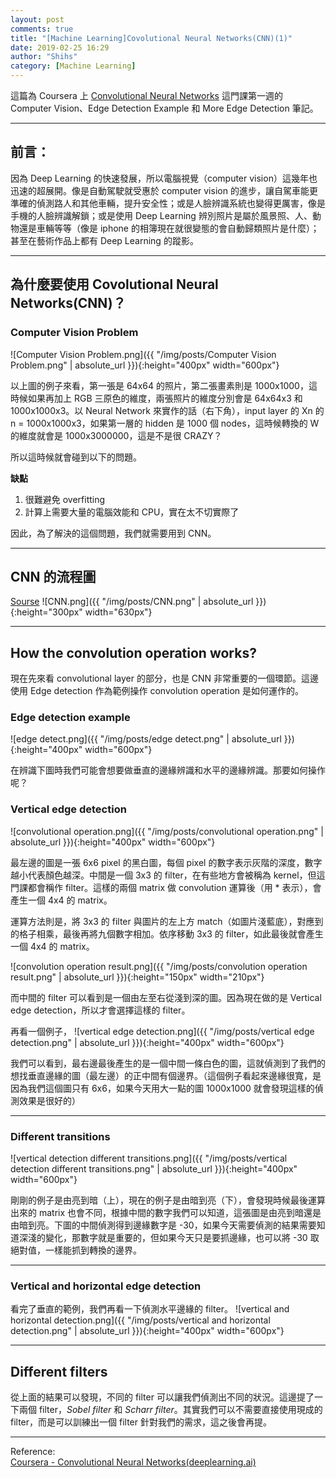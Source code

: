 ```yaml
---
layout: post
comments: true
title: "[Machine Learning]Covolutional Neural Networks(CNN)(1)"
date: 2019-02-25 16:29
author: "Shihs"
category: [Machine Learning]
---
```


這篇為 Coursera 上 [Convolutional Neural Networks](https://www.coursera.org/learn/convolutional-neural-networks/home/welcome) 這門課第一週的 Computer Vision、Edge Detection Example 和 More Edge Detection 筆記。

***

## 前言：

因為 Deep Learning 的快速發展，所以電腦視覺（computer vision）這幾年也迅速的超展開。像是自動駕駛就受惠於 computer vision 的進步，讓自駕車能更準確的偵測路人和其他車輛，提升安全性；或是人臉辨識系統也變得更厲害，像是手機的人臉辨識解鎖；或是使用 Deep Learning 辨別照片是屬於風景照、人、動物還是車輛等等（像是 iphone 的相簿現在就很變態的會自動歸類照片是什麼）；甚至在藝術作品上都有 Deep Learning 的蹤影。

***

## 為什麼要使用 Covolutional Neural Networks(CNN)？

### Computer Vision Problem

![Computer Vision Problem.png]({{ "/img/posts/Computer Vision Problem.png" | absolute_url }}){:height="400px" width="600px"}

以上圖的例子來看，第一張是 64x64 的照片，第二張畫素則是 1000x1000，這時候如果再加上 RGB 三原色的維度，兩張照片的維度分別會是 64x64x3 和 1000x1000x3。以 Neural Network 來實作的話（右下角），input layer 的 Xn 的 n = 1000x1000x3，如果第一層的 hidden 是 1000 個 nodes，這時候轉換的 W 的維度就會是 1000x3000000，這是不是很 CRAZY？

所以這時候就會碰到以下的問題。

**缺點**
1. 很難避免 overfitting
2. 計算上需要大量的電腦效能和 CPU，實在太不切實際了

因此，為了解決的這個問題，我們就需要用到 CNN。

***

## CNN 的流程圖 
[Sourse](https://res.mdpi.com/entropy/entropy-19-00242/article_deploy/html/images/entropy-19-00242-g001.png)
![CNN.png]({{ "/img/posts/CNN.png" | absolute_url }}){:height="300px" width="630px"}

***

## How the convolution operation works?

現在先來看 convolutional layer 的部分，也是 CNN 非常重要的一個環節。這邊使用 Edge detection 作為範例操作 convolution operation 是如何運作的。

### Edge detection example

![edge detect.png]({{ "/img/posts/edge detect.png" | absolute_url }}){:height="400px" width="600px"}

在辨識下圖時我們可能會想要做垂直的邊緣辨識和水平的邊緣辨識。那要如何操作呢？

### Vertical edge detection

![convolutional operation.png]({{ "/img/posts/convolutional operation.png" | absolute_url }}){:height="400px" width="600px"}

最左邊的圖是一張 6x6 pixel 的黑白圖，每個 pixel 的數字表示灰階的深度，數字越小代表顏色越深。中間是一個 3x3 的 filter，在有些地方會被稱為 kernel，但這門課都會稱作 filter。這樣的兩個 matrix 做 convolution 運算後（用 * 表示），會產生一個 4x4 的 matrix。

運算方法則是，將 3x3 的 filter 與圖片的左上方 match（如圖片淺藍底），對應到的格子相乘，最後再將九個數字相加。依序移動 3x3 的 filter，如此最後就會產生一個 4x4 的 matrix。

![convolution operation result.png]({{ "/img/posts/convolution operation result.png" | absolute_url }}){:height="150px" width="210px"}

而中間的 filter 可以看到是一個由左至右從淺到深的圖。因為現在做的是 Vertical edge detection，所以才會選擇這樣的 filter。

再看一個例子，
![vertical edge detection.png]({{ "/img/posts/vertical edge detection.png" | absolute_url }}){:height="400px" width="600px"}

我們可以看到，最右邊最後產生的是一個中間一條白色的圖，這就偵測到了我們的想找垂直邊緣的圖（最左邊）的正中間有個邊界。（這個例子看起來邊緣很寬，是因為我們這個圖只有 6x6，如果今天用大一點的圖 1000x1000 就會發現這樣的偵測效果是很好的）

***

### Different transitions

![vertical detection different transitions.png]({{ "/img/posts/vertical detection different transitions.png" | absolute_url }}){:height="400px" width="600px"}

剛剛的例子是由亮到暗（上），現在的例子是由暗到亮（下），會發現時候最後運算出來的 matrix 也會不同，根據中間的數字我們可以知道，這張圖是由亮到暗還是由暗到亮。下圖的中間偵測得到邊緣數字是 -30，如果今天需要偵測的結果需要知道深淺的變化，那數字就是重要的，但如果今天只是要抓邊緣，也可以將 -30 取絕對值，一樣能抓到轉換的邊界。

***

### Vertical and horizontal edge detection

看完了垂直的範例，我們再看一下偵測水平邊緣的 filter。
![vertical and horizontal detection.png]({{ "/img/posts/vertical and horizontal detection.png" | absolute_url }}){:height="400px" width="600px"}

***

## Different filters

從上面的結果可以發現，不同的 filter 可以讓我們偵測出不同的狀況。這邊提了一下兩個 filter，*Sobel filter* 和 *Scharr filter*。其實我們可以不需要直接使用現成的 filter，而是可以訓練出一個 filter 針對我們的需求，這之後會再提。

***

Reference:
<br>
[Coursera - Convolutional Neural Networks(deeplearning.ai)](https://www.coursera.org/learn/convolutional-neural-networks/home/welcome)